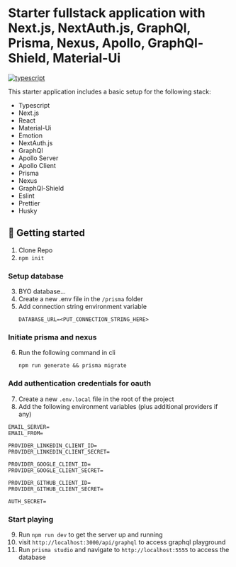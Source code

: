 # Starter fullstack application with Next.js, NextAuth.js, GraphQl, Prisma, Nexus, Apollo, GraphQl-Shield, Material-Ui

[![typescript](https://img.shields.io/badge/typescript-3178c6.svg?style=flat-square)](https://github.com/microsoft/TypeScript)

This starter application includes a basic setup for the following stack:

- Typescript
- Next.js
- React
- Material-Ui
- Emotion
- NextAuth.js
- GraphQl
- Apollo Server
- Apollo Client
- Prisma
- Nexus
- GraphQl-Shield
- Eslint
- Prettier
- Husky

## 🚀 Getting started

1. Clone Repo
2. `npm init`

### Setup database

3. BYO database...
4. Create a new .env file in the `/prisma` folder
5. Add connection string environment variable
   ```
   DATABASE_URL=<PUT_CONNECTION_STRING_HERE>
   ```

### Initiate prisma and nexus

6. Run the following command in cli
   ```
   npm run generate && prisma migrate
   ```

### Add authentication credentials for oauth

7. Create a new `.env.local` file in the root of the project
8. Add the following environment variables (plus additional providers if any)

```
EMAIL_SERVER=
EMAIL_FROM=

PROVIDER_LINKEDIN_CLIENT_ID=
PROVIDER_LINKEDIN_CLIENT_SECRET=

PROVIDER_GOOGLE_CLIENT_ID=
PROVIDER_GOOGLE_CLIENT_SECRET=

PROVIDER_GITHUB_CLIENT_ID=
PROVIDER_GITHUB_CLIENT_SECRET=

AUTH_SECRET=
```

### Start playing

9. Run `npm run dev` to get the server up and running
10. visit `http://localhost:3000/api/graphql` to access graphql playground
11. Run `prisma studio` and navigate to `http://localhost:5555` to access the database
